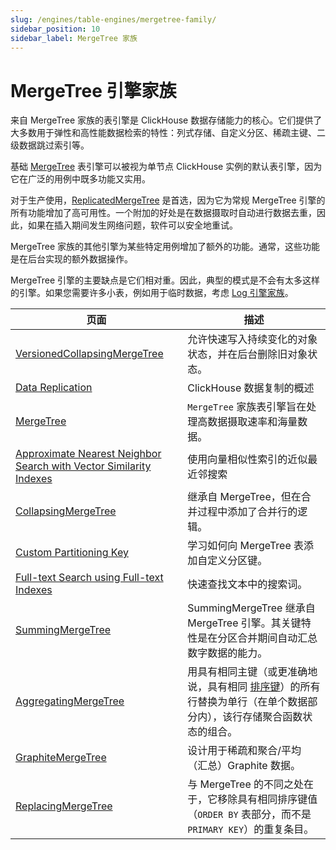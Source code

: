 ```yaml
---
slug: /engines/table-engines/mergetree-family/
sidebar_position: 10
sidebar_label: MergeTree 家族
---
```



# MergeTree 引擎家族

来自 MergeTree 家族的表引擎是 ClickHouse 数据存储能力的核心。它们提供了大多数用于弹性和高性能数据检索的特性：列式存储、自定义分区、稀疏主键、二级数据跳过索引等。

基础 [MergeTree](../../../engines/table-engines/mergetree-family/mergetree.md) 表引擎可以被视为单节点 ClickHouse 实例的默认表引擎，因为它在广泛的用例中既多功能又实用。

对于生产使用，[ReplicatedMergeTree](../../../engines/table-engines/mergetree-family/replication.md) 是首选，因为它为常规 MergeTree 引擎的所有功能增加了高可用性。一个附加的好处是在数据摄取时自动进行数据去重，因此，如果在插入期间发生网络问题，软件可以安全地重试。

MergeTree 家族的其他引擎为某些特定用例增加了额外的功能。通常，这些功能是在后台实现的额外数据操作。

MergeTree 引擎的主要缺点是它们相对重。因此，典型的模式是不会有太多这样的引擎。如果您需要许多小表，例如用于临时数据，考虑 [Log 引擎家族](../../../engines/table-engines/log-family/index.md)。

<!-- The table of contents table for this page is automatically generated by 
https://github.com/ClickHouse/clickhouse-docs/blob/main/scripts/autogenerate-table-of-contents.sh
from the YAML front matter fields: slug, description, title.

If you've spotted an error, please edit the YML frontmatter of the pages themselves.
-->
| 页面 | 描述 |
|-----|-----|
| [VersionedCollapsingMergeTree](/engines/table-engines/mergetree-family/versionedcollapsingmergetree) | 允许快速写入持续变化的对象状态，并在后台删除旧对象状态。 |
| [Data Replication](/engines/table-engines/mergetree-family/replication) | ClickHouse 数据复制的概述 |
| [MergeTree](/engines/table-engines/mergetree-family/mergetree) | `MergeTree` 家族表引擎旨在处理高数据摄取速率和海量数据。 |
| [Approximate Nearest Neighbor Search with Vector Similarity Indexes](/engines/table-engines/mergetree-family/annindexes) | 使用向量相似性索引的近似最近邻搜索 |
| [CollapsingMergeTree](/engines/table-engines/mergetree-family/collapsingmergetree) | 继承自 MergeTree，但在合并过程中添加了合并行的逻辑。 |
| [Custom Partitioning Key](/engines/table-engines/mergetree-family/custom-partitioning-key) | 学习如何向 MergeTree 表添加自定义分区键。 |
| [Full-text Search using Full-text Indexes](/engines/table-engines/mergetree-family/invertedindexes) | 快速查找文本中的搜索词。 |
| [SummingMergeTree](/engines/table-engines/mergetree-family/summingmergetree) | SummingMergeTree 继承自 MergeTree 引擎。其关键特性是在分区合并期间自动汇总数字数据的能力。 |
| [AggregatingMergeTree](/engines/table-engines/mergetree-family/aggregatingmergetree) | 用具有相同主键（或更准确地说，具有相同 [排序键](../../../engines/table-engines/mergetree-family/mergetree.md)）的所有行替换为单行（在单个数据部分内），该行存储聚合函数状态的组合。 |
| [GraphiteMergeTree](/engines/table-engines/mergetree-family/graphitemergetree) | 设计用于稀疏和聚合/平均（汇总）Graphite 数据。 |
| [ReplacingMergeTree](/engines/table-engines/mergetree-family/replacingmergetree) | 与 MergeTree 的不同之处在于，它移除具有相同排序键值（`ORDER BY` 表部分，而不是 `PRIMARY KEY`）的重复条目。 |
